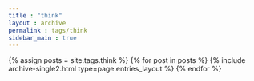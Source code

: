 ```yaml
---
title : "think"
layout : archive
permalink : tags/think
sidebar_main : true
---
```


{% assign posts = site.tags.think %}
{% for post in posts %} {% include archive-single2.html type=page.entries_layout %} {% endfor %}